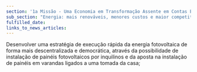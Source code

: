 ```yaml
---
section: '1a Missão - Uma Economia em Transformação Assente em Contas Equilibradas'
sub_section: "Energia: mais renováveis, menores custos e maior competitividade"
fulfilled_date:
links_to_news_articles:
---
```


Desenvolver uma estratégia de execução rápida da energia fotovoltaica de forma mais descentralizada e democrática, através da possibilidade de instalação de painéis fotovoltaicos por inquilinos e da aposta na instalação de painéis em varandas ligados a uma tomada da casa;